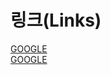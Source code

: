 # 링크(Links)

<a href="https://google.com/" title="구글닷컴">GOOGLE</a>  
[GOOGLE](https://google.com/ "구글닷컴")



